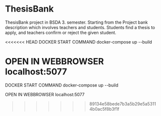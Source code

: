 # ThesisBank

ThesisBank project in BSDA 3. semester. Starting from the Project bank description which involves teachers and students. Students find a thesis to apply, and teachers confirm or reject the given student. 


<<<<<<< HEAD
DOCKER START COMMAND 
docker-compose up --build

OPEN IN WEBBROWSER 
localhost:5077
=======

DOCKER START COMMAND
docker-compose up --build

OPEN IN WEBBROWSER
localhost:5077
>>>>>>> 89134e58bede7b3a5b29e5a53114b0ac5f8b3f1f
